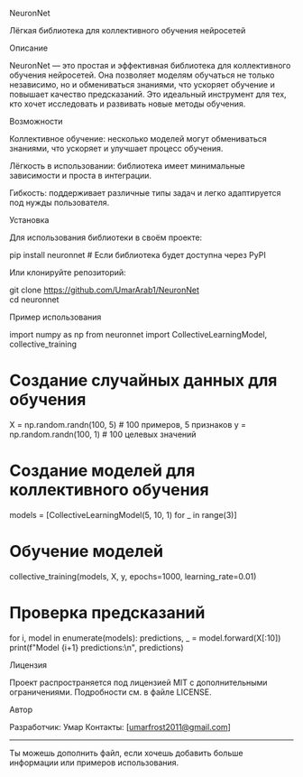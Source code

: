 

NeuronNet

Лёгкая библиотека для коллективного обучения нейросетей

Описание

NeuronNet — это простая и эффективная библиотека для коллективного обучения нейросетей. Она позволяет моделям обучаться не только независимо, но и обмениваться знаниями, что ускоряет обучение и повышает качество предсказаний. Это идеальный инструмент для тех, кто хочет исследовать и развивать новые методы обучения.

Возможности

Коллективное обучение: несколько моделей могут обмениваться знаниями, что ускоряет и улучшает процесс обучения.

Лёгкость в использовании: библиотека имеет минимальные зависимости и проста в интеграции.

Гибкость: поддерживает различные типы задач и легко адаптируется под нужды пользователя.


Установка

Для использования библиотеки в своём проекте:

pip install neuronnet  # Если библиотека будет доступна через PyPI

Или клонируйте репозиторий:

git clone https://github.com/UmarArab1/NeuronNet  
cd neuronnet

Пример использования

import numpy as np
from neuronnet import CollectiveLearningModel, collective_training

# Создание случайных данных для обучения
X = np.random.randn(100, 5)  # 100 примеров, 5 признаков
y = np.random.randn(100, 1)  # 100 целевых значений

# Создание моделей для коллективного обучения
models = [CollectiveLearningModel(5, 10, 1) for _ in range(3)]

# Обучение моделей
collective_training(models, X, y, epochs=1000, learning_rate=0.01)

# Проверка предсказаний
for i, model in enumerate(models):
    predictions, _ = model.forward(X[:10])
    print(f"Model {i+1} predictions:\n", predictions)

Лицензия

Проект распространяется под лицензией MIT с дополнительными ограничениями. Подробности см. в файле LICENSE.

Автор

Разработчик: Умар
Контакты: [umarfrost2011@gmail.com]


---

Ты можешь дополнить файл, если хочешь добавить больше информации или примеров использования.

